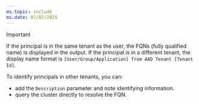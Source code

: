 ```yaml
---
ms.topic: include
ms.date: 07/07/2025
---
```


> [!IMPORTANT]
>
> If the principal is in the same tenant as the user, the FQNs (fully qualified name) is displayed in the output.
> If the principal is in a different tenant, the display name format is `[User/Group/Application] from AAD Tenant [Tenant Id]`.
>
> To identify principals in other tenants, you can:
>
> * add the `Description` parameter and note identifying information.
> * query the cluster directly to resolve the FQN.